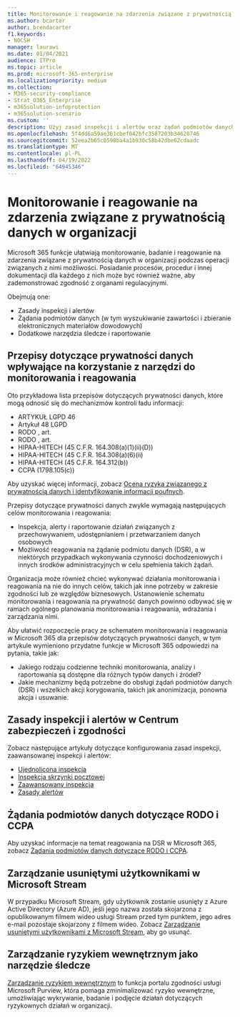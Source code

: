 ```yaml
---
title: Monitorowanie i reagowanie na zdarzenia związane z prywatnością danych w organizacji
ms.author: bcarter
author: brendacarter
f1.keywords:
- NOCSH
manager: laurawi
ms.date: 01/04/2021
audience: ITPro
ms.topic: article
ms.prod: microsoft-365-enterprise
ms.localizationpriority: medium
ms.collection:
- M365-security-compliance
- Strat_O365_Enterprise
- m365solution-infoprotection
- m365solution-scenario
ms.custom: ''
description: Użyj zasad inspekcji i alertów oraz żądań podmiotów danych, aby monitorować zdarzenia dotyczące danych osobowych i reagować na nie.
ms.openlocfilehash: 5f4dd6a59ae361cbef042bfc3587203b34620746
ms.sourcegitcommit: 52eea2b65c0598ba4a1b930c58b42dbe62cdaadc
ms.translationtype: MT
ms.contentlocale: pl-PL
ms.lasthandoff: 04/19/2022
ms.locfileid: "64945346"
---
```

# <a name="monitor-and-respond-to-data-privacy-incidents-in-your-organization"></a>Monitorowanie i reagowanie na zdarzenia związane z prywatnością danych w organizacji

Microsoft 365 funkcje ułatwiają monitorowanie, badanie i reagowanie na zdarzenia związane z prywatnością danych w organizacji podczas operacji związanych z nimi możliwości. Posiadanie procesów, procedur i innej dokumentacji dla każdego z nich może być również ważne, aby zademonstrować zgodność z organami regulacyjnymi.

Obejmują one: 

- Zasady inspekcji i alertów
- Żądania podmiotów danych (w tym wyszukiwanie zawartości i zbieranie elektronicznych materiałów dowodowych)
- Dodatkowe narzędzia śledcze i raportowanie

## <a name="data-privacy-regulations-impacting-the-use-of-monitoring-and-response-tools"></a>Przepisy dotyczące prywatności danych wpływające na korzystanie z narzędzi do monitorowania i reagowania

Oto przykładowa lista przepisów dotyczących prywatności danych, które mogą odnosić się do mechanizmów kontroli ładu informacji:

- ARTYKUŁ LGPD 46
- Artykuł 48 LGPD
- RODO , art.
- RODO , art.
- HIPAA-HITECH (45 C.F.R. 164.308(a)(1)(ii)(D))
- HIPAA-HITECH (45 C.F.R. 164.308(a)(6)(ii)
- HIPAA-HITECH (45 C.F.R. 164.312(b))
- CCPA (1798.105(c))

Aby uzyskać więcej informacji, zobacz [Ocena ryzyka związanego z prywatnością danych i identyfikowanie informacji poufnych](information-protection-deploy-assess.md).

Przepisy dotyczące prywatności danych zwykle wymagają następujących celów monitorowania i reagowania:

- Inspekcja, alerty i raportowanie działań związanych z przechowywaniem, udostępnianiem i przetwarzaniem danych osobowych
- Możliwość reagowania na żądanie podmiotu danych (DSR), a w niektórych przypadkach wykonywania czynności dochodzeniowych i innych środków administracyjnych w celu spełnienia takich żądań.

Organizacja może również chcieć wykonywać działania monitorowania i reagowania na nie do innych celów, takich jak inne potrzeby w zakresie zgodności lub ze względów biznesowych. Ustanowienie schematu monitorowania i reagowania na prywatność danych powinno odbywać się w ramach ogólnego planowania monitorowania i reagowania, wdrażania i zarządzania nimi.

Aby ułatwić rozpoczęcie pracy ze schematem monitorowania i reagowania w Microsoft 365 dla przepisów dotyczących prywatności danych, w tym artykule wymieniono przydatne funkcje w Microsoft 365 odpowiedzi na pytania, takie jak: 

- Jakiego rodzaju codzienne techniki monitorowania, analizy i raportowania są dostępne dla różnych typów danych i źródeł?
- Jakie mechanizmy będą potrzebne do obsługi żądań podmiotów danych (DSR) i wszelkich akcji korygowania, takich jak anonimizacja, ponowna akcja i usuwanie.

## <a name="auditing-and-alert-policies-in-the-security-and-compliance-center"></a>Zasady inspekcji i alertów w Centrum zabezpieczeń i zgodności

Zobacz następujące artykuły dotyczące konfigurowania zasad inspekcji, zaawansowanej inspekcji i alertów:

- [Ujednolicona inspekcja](../compliance/search-the-audit-log-in-security-and-compliance.md)
- [Inspekcja skrzynki pocztowej](../compliance/enable-mailbox-auditing.md)
- [Zaawansowany inspekcja](../compliance/advanced-audit.md)
- [Zasady alertów](../compliance/alert-policies.md)

## <a name="data-subject-requests-for-the-gdpr-and-ccpa"></a>Żądania podmiotów danych dotyczące RODO i CCPA

Aby uzyskać informacje na temat reagowania na DSR w Microsoft 365, zobacz [Żądania podmiotów danych dotyczące RODO i CCPA](/compliance/regulatory/gdpr-dsr-Office365).

## <a name="manage-deleted-users-in-microsoft-stream"></a>Zarządzanie usuniętymi użytkownikami w Microsoft Stream

W przypadku Microsoft Stream, gdy użytkownik zostanie usunięty z Azure Active Directory (Azure AD), jeśli jego nazwa została skojarzona z opublikowanym filmem wideo usługi Stream przed tym punktem, jego adres e-mail pozostaje skojarzony z filmem wideo. Zobacz [Zarządzanie usuniętymi użytkownikami z Microsoft Stream](/stream/managing-deleted-users), aby go usunąć.

## <a name="insider-risk-management-as-an-investigative-tool"></a>Zarządzanie ryzykiem wewnętrznym jako narzędzie śledcze

[Zarządzanie ryzykiem wewnętrznym](../compliance/insider-risk-management.md) to funkcja portalu zgodności usługi Microsoft Purview, która pomaga zminimalizować ryzyko wewnętrzne, umożliwiając wykrywanie, badanie i podjęcie działań dotyczących ryzykownych działań w organizacji.